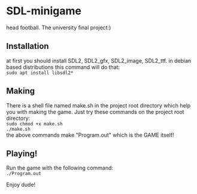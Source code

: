 # SDL-minigame
head football. The university final project:)

## Installation
at first you should install SDL2, SDL2_gfx, SDL2_image, SDL2_ttf.
in debian based distributions this command will do that:  
`sudo apt install libsdl2*`

## Making
There is a shell file named make.sh in the project root directory which help you with making the game.
Just try these commands on the project root directory:  
`sudo chmod +x make.sh`  
`./make.sh`  
the above commands make "Program.out" which is the GAME itself!

## Playing!
Run the game with the following command:  
`./Program.out`  

Enjoy dude!
